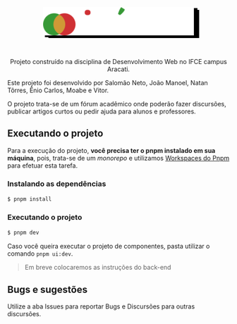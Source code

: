 <div style="text-align:center; margin: 3rem 0;">
  <img src="./assets/iforum.svg" height="64" style="filter: drop-shadow(4px 4px 0px black) drop-shadow(8px 2px 0px black)">
</div>

<p style="text-align:center;">Projeto construído na disciplina de Desenvolvimento Web no IFCE campus Aracati.<p>

<!-- TODO: Revisar equipe e adicionar link do github -->
Este projeto foi desenvolvido por Salomão Neto, João Manoel, Natan Tôrres, Ênio Carlos, Moabe e Vitor.

O projeto trata-se de um fórum acadêmico onde poderão fazer discursões, publicar artigos curtos ou pedir ajuda para alunos e professores.

## Executando o projeto

Para a execução do projeto, **você precisa ter o pnpm instalado em sua máquina**, pois, trata-se de um _monorepo_ e utilizamos [Workspaces do Pnpm](https://pnpm.io/pt/workspaces) para efetuar esta tarefa.


### Instalando as dependências

```bash
$ pnpm install
```
### Executando o projeto

```bash
$ pnpm dev
```


Caso você queira executar o projeto de componentes, pasta utilizar o comando `pnpm ui:dev`.

> Em breve colocaremos as instruções do back-end

## Bugs e sugestões

Utilize a aba Issues para reportar Bugs e Discursões para outras discursões.